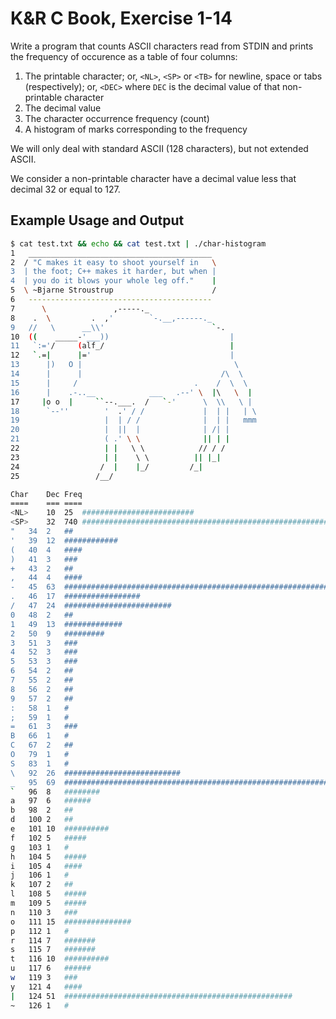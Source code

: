 # K&R C Book, Exercise 1-14

Write a program that counts ASCII characters read from STDIN and prints
the frequency of occurence as a table of four columns:
1. The printable character;
   or, `<NL>`, `<SP>` or `<TB>` for newline, space or tabs (respectively);
   or, `<DEC>` where `DEC` is the decimal value of that non-printable character
2. The decimal value
3. The character occurrence frequency (count)
4. A histogram of marks corresponding to the frequency

We will only deal with standard ASCII (128 characters), but not extended ASCII.

We consider a non-printable character have a decimal value
less that decimal 32 or equal to 127.

## Example Usage and Output

```bash
$ cat test.txt && echo && cat test.txt | ./char-histogram
1   _________________________________________
2  / "C makes it easy to shoot yourself in   \
3  | the foot; C++ makes it harder, but when |
4  | you do it blows your whole leg off."    |
5  \ ~Bjarne Stroustrup                      /
6   -----------------------------------------
7      \               ,-----._
8    .  \         .  ,'        `-.__,------._
9   //   \      __\\'                        `-.
10  ((    _____-'___))                           |
11   `:='/     (alf_/                            |
12   `.=|      |='                               |
13      |)   O |                                  \
14      |      |                               /\  \
15      |     /                          .    /  \  \
16      |    .-..__            ___   .--' \  |\   \  |
17     |o o  |     ``--.___.  /   `-'      \  \\   \ |
18      `--''        '  .' / /             |  | |   | \
19                   |  | / /              |  | |   mmm
20                   |  ||  |              | /| |
21                   ( .' \ \              || | |
22                   | |   \ \            // / /
23                   | |    \ \          || |_|
24                  /  |    |_/         /_|
25                 /__/

Char	Dec	Freq
====	===	====
<NL>	10	25	#########################
<SP>	32	740	####################################################################################################################################################################################################################################################################################################################################################################################################################################################################################################################################################################################################################################################################################################################################################################
"	34	2	##
'	39	12	############
(	40	4	####
)	41	3	###
+	43	2	##
,	44	4	####
-	45	63	###############################################################
.	46	17	#################
/	47	24	########################
0	48	2	##
1	49	13	#############
2	50	9	#########
3	51	3	###
4	52	3	###
5	53	3	###
6	54	2	##
7	55	2	##
8	56	2	##
9	57	2	##
:	58	1	#
;	59	1	#
=	61	3	###
B	66	1	#
C	67	2	##
O	79	1	#
S	83	1	#
\	92	26	##########################
_	95	69	#####################################################################
`	96	8	########
a	97	6	######
b	98	2	##
d	100	2	##
e	101	10	##########
f	102	5	#####
g	103	1	#
h	104	5	#####
i	105	4	####
j	106	1	#
k	107	2	##
l	108	5	#####
m	109	5	#####
n	110	3	###
o	111	15	###############
p	112	1	#
r	114	7	#######
s	115	7	#######
t	116	10	##########
u	117	6	######
w	119	3	###
y	121	4	####
|	124	51	###################################################
~	126	1	#
```
